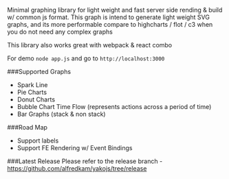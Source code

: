Minimal graphing library for light weight and fast server side rending & build w/ common js format.  This graph is intend to generate light weight SVG graphs, and its more performable compare to highcharts / flot / c3 when you do not need any complex graphs

This library also works great with webpack & react combo

For demo ```node app.js``` and go to ```http://localhost:3000```

###Supported Graphs
 - Spark Line
 - Pie Charts
 - Donut Charts
 - Bubble Chart Time Flow (represents actions across a period of time)
 - Bar Graphs (stack & non stack)

###Road Map
 - Support labels
 - Support FE Rendering w/ Event Bindings

###Latest Release
Please refer to the release branch - https://github.com/alfredkam/yakojs/tree/release
